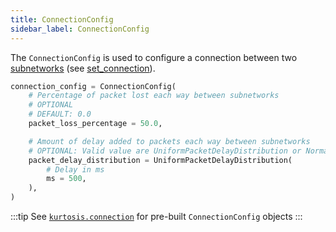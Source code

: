 ```yaml
---
title: ConnectionConfig
sidebar_label: ConnectionConfig
---
```


The `ConnectionConfig` is used to configure a connection between two [subnetworks][subnetworks-reference] (see [set_connection][set-connection-reference]).

```python
connection_config = ConnectionConfig(
    # Percentage of packet lost each way between subnetworks 
    # OPTIONAL
    # DEFAULT: 0.0
    packet_loss_percentage = 50.0,

    # Amount of delay added to packets each way between subnetworks
    # OPTIONAL: Valid value are UniformPacketDelayDistribution or NormalPacketDelayDistribution
    packet_delay_distribution = UniformPacketDelayDistribution(
        # Delay in ms
        ms = 500,
    ),
)
```

:::tip
See [`kurtosis.connection`][connection-prebuilt-enums] for pre-built `ConnectionConfig` objects
:::

<!--------------- ONLY LINKS BELOW THIS POINT ---------------------->
[subnetworks-reference]: ../reference/subnetworks.md
[set-connection-reference]: ./plan.md#set_connection
[connection-prebuilt-enums]: ./kurtosis.md#connection
